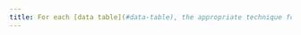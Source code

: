 ```yaml
---
title: For each [data table](#data-table), the appropriate technique for associating each cell with its [headers](#column-or-row-header) is it used (except in special cases)?
---
```

